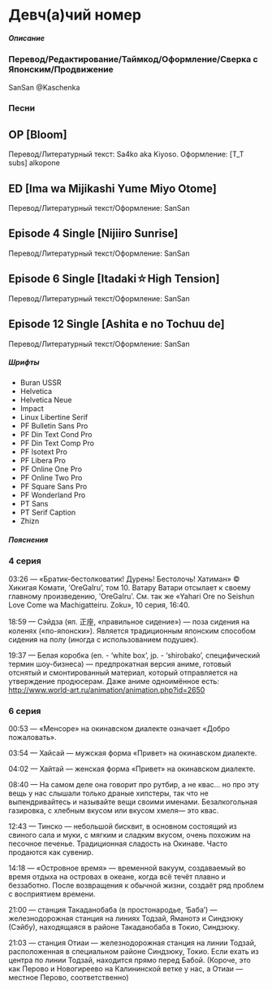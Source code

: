 # Девч(а)чий номер

##### Описание

### Перевод/Редактирование/Таймкод/Оформление/Сверка с Японским/Продвижение

SanSan @Kaschenka

### Песни

## OP [Bloom]

Перевод/Литературный текст: Sa4ko aka Kiyoso. Оформление:  [T_T subs] alkopone

## ED [Ima wa Mijikashi Yume Miyo Otome]

Перевод/Литературный текст/Оформление: SanSan

## Episode 4 Single [Nijiiro Sunrise]

Перевод/Литературный текст/Оформление: SanSan

## Episode 6 Single [Itadaki☆High Tension]

Перевод/Литературный текст/Оформление: SanSan

## Episode 12 Single [Ashita e no Tochuu de]

Перевод/Литературный текст/Оформление: SanSan

##### Шрифты

- Buran USSR
- Helvetica
- Helvetica Neue
- Impact
- Linux Libertine Serif
- PF Bulletin Sans Pro
- PF Din Text Cond Pro
- PF Din Text Comp Pro
- PF Isotext Pro
- PF Libera Pro
- PF Online One Pro
- PF Online Two Pro
- PF Square Sans Pro
- PF Wonderland Pro
- PT Sans
- PT Serif Caption
- Zhizn

##### Пояснения

### 4 серия

03:26 — «Братик-бестолковатик! Дурень! Бестолочь! Хатиман» © Хикигая Комати, ’OreGaIru’, том 10. Ватару Ватари отсылает к своему главному произведению, ’OreGaIru’. См. так же «Yahari Ore no Seishun Love Come wa Machigatteiru. Zoku», 10 серия, 16:40. 

18:59 — Сэйдза (яп. 正座, «правильное сидение») — поза сидения на коленях («по-японски»). Является традиционным японским способом сидения на полу (иногда с использованием подушек).

19:37 — Белая коробка (en. - ‘white box’, jp. - ‘shirobako’, специфический термин шоу-бизнеса) — предпрокатная версия аниме, готовый отснятый и смонтированный материал, который отправляется на утверждение продюсерам. Даже аниме одноимённое есть: http://www.world-art.ru/animation/animation.php?id=2650

### 6 серия

00:53 — «Менсоре» на окинавском диалекте означает «Добро пожаловать».

03:54 — Хайсай — мужская форма «Привет» на окинавском диалекте.

04:02 — Хайтай — женская форма «Привет» на окинавском диалекте.

08:40 — На самом деле она говорит про рутбир, а не квас… но про эту вещь у нас слышали только драные хипстеры, так что не выпендривайтесь и называйте вещи своими именами. Безалкогольная газировка, с хлебным вкусом или вкусом хмеля— это квас.

12:43 — Тинско — небольшой бисквит, в основном состоящий из свиного сала и муки, с мягким и сладким вкусом, очень похожим на песочное печенье. Традиционная сладость на Окинаве. Часто продаются как сувенир.

14:18 —  «Островное время» — временной вакуум, создаваемый во время отдыха на островах в океане, когда всё течёт плавно и беззаботно. После возвращения к обычной жизни, создаёт ряд проблем с восприятием времени.

21:00 — станция Такаданобаба (в простонародье, ‘Баба’) — железнодорожная станция на линиях Тодзай, Яманотэ и Синдзюку (Сэйбу), находящаяся в районе Такаданобаба в Токио, Синдзюку.

21:03 — станция Отиаи — железнодорожная станция на линии Тодзай, расположенная в специальном районе Синдзюку, Токио. Если ехать из центра по линии Тодзай, находится прямо перед Бабой. (Короче, это как Перово и Новогиреево на Калининской ветке у нас, а Отиаи — местное Перово, соответственно)
